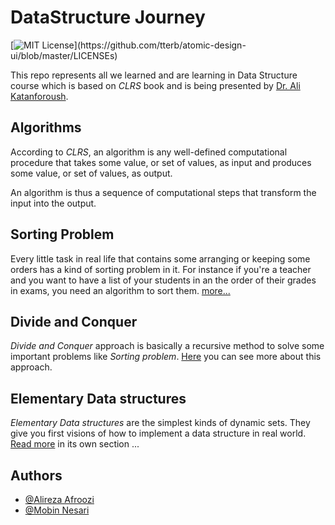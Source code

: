 
# DataStructure Journey
[![MIT License](https://img.shields.io/apm/l/atomic-design-ui.svg?)](https://github.com/tterb/atomic-design-ui/blob/master/LICENSEs)

This repo represents all we learned and are learning in Data Structure course which is based on *CLRS* book and is being presented by [Dr. Ali Katanforoush](http://facultymembers.sbu.ac.ir/katanforoush/).

## Algorithms

According to *CLRS*, an algorithm  is any well-defined computational procedure that takes
some value, or set of values, as input and produces some value, or set of values, as
output.

An algorithm is thus a sequence of computational steps that transform the
input into the output.



## Sorting Problem

Every little task in real life that contains some arranging or keeping some orders has a kind of sorting problem in it. For instance if you're a teacher and you want to have a list of your students in an the order of their grades in exams, you need an algorithm to sort them.
[more...](/sorting_problem)

## Divide and Conquer

*Divide and Conquer* approach is basically a recursive method to solve some important problems like *Sorting problem*. [Here](/divide_and_conquer) you can see more about this approach.

## Elementary Data structures

*Elementary Data structures* are the simplest kinds of dynamic sets. They give you first visions of how to implement a data structure in real world. [Read more](/elementary_datastructures) in its own section ...

## Authors

- [@Alireza Afroozi](https://www.github.com/apri-me)
- [@Mobin Nesari](https://www.github.com/MobinNesari81)




